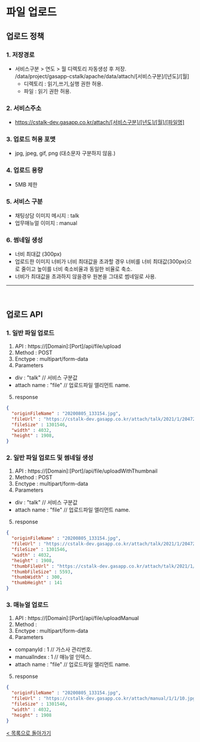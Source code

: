 # 파일 업로드

## 업로드 정책
### 1. 저장경로
- 서비스구분 > 연도 > 월 디렉토리 자동생성 후 저장.<br>
  /data/project/gasapp-cstalk/apache/data/attach/[서비스구분]/[년도]/[월]
  - 디렉토리 : 읽기,쓰기,실행 권한 허용.
  - 파일 : 읽기 권한 허용.

### 2. 서비스주소
- https://cstalk-dev.gasapp.co.kr/attach/[서비스구분]/[년도]/[월]/[파일명]

### 3. 업로드 허용 포맷
- jpg, jpeg, gif, png (대소문자 구분하지 않음.)

### 4. 업로드 용량
- 5MB 제한

### 5. 서비스 구분
- 채팅상담 이미지 메시지 : talk
- 업무매뉴얼 이미지 : manual

### 6. 썸네일 생성
- 너비 최대값 (300px)
- 업로드한 이미지 너비가 너비 최대값을 초과할 경우 너비를 너비 최대값(300px)으로 줄이고 높이를 너비 축소비율과 동일한 비율로 축소.
- 너비가 최대값을 초과하지 않을경우 원본을 그대로 썸네일로 사용.

<hr><Br>

## 업로드 API
### 1. 일반 파일 업로드
1. API : https://[Domain]:[Port]/api/file/upload
2. Method : POST
3. Enctype : multipart/form-data
4. Parameters 
  - div : "talk" // 서비스 구분값
  - attach name : "file" // 업로드파일 엘리먼트 name.
5. response
```json
{
  "originFileName" : "20200805_133154.jpg",
  "fileUrl" : "https://cstalk-dev.gasapp.co.kr/attach/talk/2021/1/204724e0-7d35-4637-946b-9fd19649f59f.jpg",
  "fileSize" : 1301546,
  "width" : 4032,
  "height" : 1908,
}
```

### 2. 일반 파일 업로드 및 썸네일 생성
1. API : https://[Domain]:[Port]/api/file/uploadWithThumbnail
2. Method : POST
3. Enctype : multipart/form-data
4. Parameters 
  - div : "talk" // 서비스 구분값
  - attach name : "file" // 업로드파일 엘리먼트 name.
5. response
```json
{
  "originFileName" : "20200805_133154.jpg",
  "fileUrl" : "https://cstalk-dev.gasapp.co.kr/attach/talk/2021/1/204724e0-7d35-4637-946b-9fd19649f59f.jpg",
  "fileSize" : 1301546,
  "width" : 4032,
  "height" : 1908,
  "thumbFileUrl" : "https://cstalk-dev.gasapp.co.kr/attach/talk/2021/1/thumb_204724e0-7d35-4637-946b-9fd19649f59f.jpg",
  "thumbFileSize" : 5593,
  "thumbWidth" : 300,
  "thumbHeight" : 141
}
```

### 3. 매뉴얼 업로드
1. API : https://[Domain]:[Port]/api/file/uploadManual
2. Method : 
3. Enctype : multipart/form-data
4. Parameters
  - companyId : 1 // 가스사 관리번호.
  - manualIndex : 1 // 매뉴얼 인덱스.
  - attach name : "file" // 업로드파일 엘리먼트 name.
5. response
```json
{
  "originFileName" : "20200805_133154.jpg",
  "fileUrl" : "https://cstalk-dev.gasapp.co.kr/attach/manual/1/1/10.jpg",
  "fileSize" : 1301546,
  "width" : 4032,
  "height" : 1908
}
```

[< 목록으로 돌아가기](manual.md)